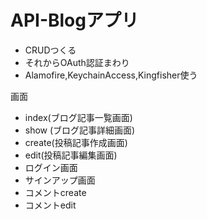 #  API-Blogアプリ

- CRUDつくる
- それからOAuth認証まわり
- Alamofire,KeychainAccess,Kingfisher使う

画面
- index(ブログ記事一覧画面)
- show (ブログ記事詳細画面)
- create(投稿記事作成画面)
- edit(投稿記事編集画面)
- ログイン画面
- サインアップ画面
- コメントcreate
- コメントedit


